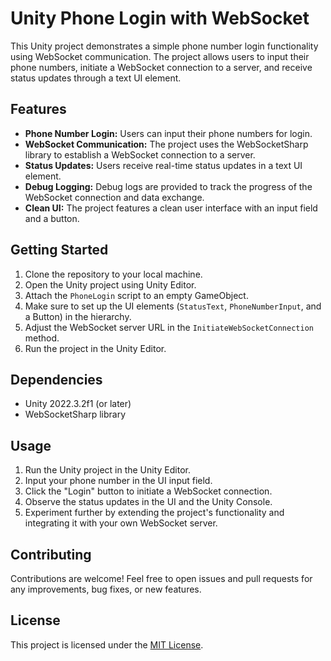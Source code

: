 # Unity Phone Login with WebSocket

This Unity project demonstrates a simple phone number login functionality using WebSocket communication. The project allows users to input their phone numbers, initiate a WebSocket connection to a server, and receive status updates through a text UI element.

## Features

- **Phone Number Login:** Users can input their phone numbers for login.
- **WebSocket Communication:** The project uses the WebSocketSharp library to establish a WebSocket connection to a server.
- **Status Updates:** Users receive real-time status updates in a text UI element.
- **Debug Logging:** Debug logs are provided to track the progress of the WebSocket connection and data exchange.
- **Clean UI:** The project features a clean user interface with an input field and a button.

## Getting Started

1. Clone the repository to your local machine.
2. Open the Unity project using Unity Editor.
3. Attach the `PhoneLogin` script to an empty GameObject.
4. Make sure to set up the UI elements (`StatusText`, `PhoneNumberInput`, and a Button) in the hierarchy.
5. Adjust the WebSocket server URL in the `InitiateWebSocketConnection` method.
6. Run the project in the Unity Editor.

## Dependencies

- Unity 2022.3.2f1 (or later)
- WebSocketSharp library

## Usage

1. Run the Unity project in the Unity Editor.
2. Input your phone number in the UI input field.
3. Click the "Login" button to initiate a WebSocket connection.
4. Observe the status updates in the UI and the Unity Console.
5. Experiment further by extending the project's functionality and integrating it with your own WebSocket server.

## Contributing

Contributions are welcome! Feel free to open issues and pull requests for any improvements, bug fixes, or new features.

## License

This project is licensed under the [MIT License](LICENSE).
